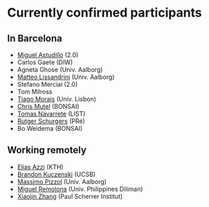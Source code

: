 # Currently confirmed participants

## In Barcelona

* [Miguel Astudillo](mailto:Miguel.astudillo@lca-net.com) (2.0)
* Carlos Gaete (DIW)
* Agneta Ghose (Univ. Aalborg)
* [Matteo Lissandrini](mailto:matteo@cs.aau.dk) (Univ. Aalborg)
* Stefano Merciai (2.0)
* Tom Milross
* [Tiago Morais](mailto:tiago.g.morais@tecnico.ulisboa.pt) (Univ. Lisbon)
* [Chris Mutel](mailto:chris.mutel@bonsai.uno) (BONSAI)
* [Tomas Navarrete](mailto:tomas.navarrete@list.lu) (LIST)
* [Rutger Schurgers](mailto:Schurgers@pre-sustainability.com) (PRé)
* Bo Weidema (BONSAI)

## Working remotely

* [Elias Azzi](mailto:eazzi@kth.se) (KTH)
* [Brandon Kuczenski](mailto:bkuczenski@ucsb.edu) (UCSB)
* [Massimo Pizzol](mailto:massimo@plan.aau.dk) (Univ. Aalborg)
* [Miguel Remolona](mailto:mmremolona@yahoo.com.ph) (Univ. Philippines Diliman)
* [Xiaojin Zhang](mailto:Xiaojin.Zhang@psi.ch) (Paul Scherrer Institut)
